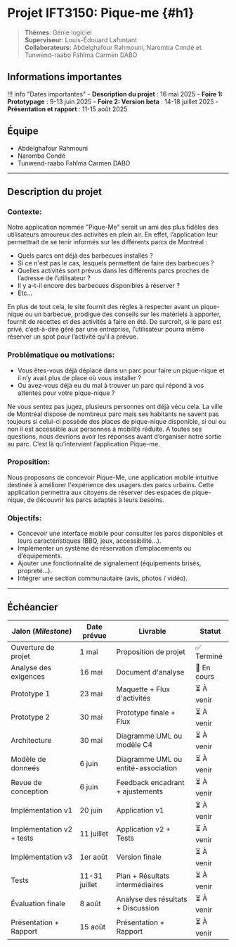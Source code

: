 # Projet IFT3150: Pique-me {#h1}

> **Thèmes**: Génie logiciel  
> **Superviseur**: Louis-Édouard Lafontant  
> **Collaborateurs:** Abdelghafour Rahmouni, Naromba Condé et Tunwend-raabo Fahîma Carmen DABO  

## **Informations importantes**

!!! info "Dates importantes"
    - **Description du projet** : 16 mai 2025
    - **Foire 1: Prototypage** : 9-13 juin 2025
    - **Foire 2: Version beta** : 14-18 juillet 2025
    - **Présentation et rapport** : 11-15 août 2025

## **Équipe**

- Abdelghafour Rahmouni
- Naromba Condé
- Tunwend-raabo Fahîma Carmen DABO 

***

## **Description du projet**

### Contexte:
Notre application nommée "Pique-Me" serait un ami des plus fidèles des utilisateurs amoureux des 
activités en plein air. En effet, l’application leur permettrait de se tenir informés sur les 
différents parcs de Montréal :

- Quels parcs ont déjà des barbecues installés ? 
- Si ce n'est pas le cas, lesquels permettent de faire des barbecues ? 
- Quelles activités sont prévus dans les différents parcs proches de l’adresse de l’utilisateur ?
- Il y a-t-il encore des barbecues disponibles à réserver ?
- Etc...

En plus de tout cela, le site fournit des règles à respecter avant un pique-nique ou un 
barbecue, prodigue des conseils sur les matériels à apporter, fournit de recettes et des activités
à faire en été. De surcroît, si le parc est privé, c’est-à-dire géré par une entreprise, l’utilisateur
pourra même réserver un spot pour l’activité qu’il a prévue.

### Problématique ou motivations:

- Vous êtes-vous déjà déplacé dans un parc pour faire un pique-nique et il n’y avait plus de place où 
vous installer ?
- Ou avez-vous déjà eu du mal à trouver un parc qui répond à vos attentes pour votre pique-nique ?

Ne vous sentez pas jugez, plusieurs personnes ont déjà vécu cela. La ville de Montréal dispose de nombreux parc 
mais ses habitants ne savent pas toujours si celui-ci possède des places de pique-nique disponible, si oui ou
non il est accessible aux personnes à mobilité réduite. A toutes ses questions, nous devrions avoir les réponses
avant d’organiser notre sortie au parc. C’est là qu’intervient l’application Pique-me.

### Proposition:
Nous proposons de concevoir Pique-Me, une application mobile intuitive destinée à améliorer l'expérience 
des usagers des parcs urbains. Cette application permettra aux citoyens de réserver des espaces de
pique-nique, de découvrir les parcs adaptés à leurs besoins.
### Objectifs:

- Concevoir une interface mobile pour consulter les parcs disponibles et leurs caractéristiques (BBQ, jeux, accessibilité...).
- Implémenter un système de réservation d’emplacements ou d’équipements.
- Ajouter une fonctionnalité de signalement (équipements brisés, propreté...).
- Intégrer une section communautaire (avis, photos / vidéo).

***

## **Échéancier**

| Jalon (*Milestone*)            | Date prévue   | Livrable                            | Statut      |
|--------------------------------|---------------|-------------------------------------|-------------|
| Ouverture de projet            | 1 mai         | Proposition de projet               | ✅ Terminé  |
| Analyse des exigences          | 16 mai        | Document d'analyse                  | 🔄 En cours |
| Prototype 1                    | 23 mai        | Maquette + Flux d'activités         | ⏳ À venir  |
| Prototype 2                    | 30 mai        | Prototype finale + Flux             | ⏳ À venir  |
| Architecture                   | 30 mai        | Diagramme UML ou modèle C4          | ⏳ À venir  |
| Modèle de donneés              | 6 juin        | Diagramme UML ou entité-association | ⏳ À venir  |
| Revue de conception            | 6 juin        | Feedback encadrant + ajustements    | ⏳ À venir  |
| Implémentation v1              | 20 juin       | Application v1                      | ⏳ À venir  |
| Implémentation v2 + tests      | 11 juillet    | Application v2 + Tests              | ⏳ À venir  |
| Implémentation v3              | 1er août      | Version finale                      | ⏳ À venir  |
| Tests                          | 11-31 juillet | Plan + Résultats intermédiaires     | ⏳ À venir  |
| Évaluation finale              | 8 août        | Analyse des résultats + Discussion  | ⏳ À venir  |
| Présentation + Rapport         | 15 août       | Présentation + Rapport              | ⏳ À venir  |
